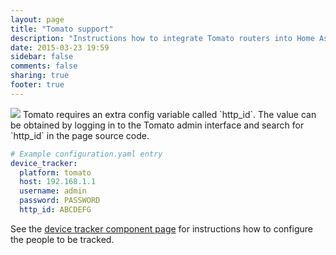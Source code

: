 ```yaml
---
layout: page
title: "Tomato support"
description: "Instructions how to integrate Tomato routers into Home Assistant."
date: 2015-03-23 19:59
sidebar: false
comments: false
sharing: true
footer: true
---
```


<img src='/images/supported_brands/network-wired-disconnected.png' class='brand pull-right' />
Tomato requires an extra config variable called `http_id`. The value can be obtained by logging in to the Tomato admin interface and search for `http_id` in the page source code.

```yaml
# Example configuration.yaml entry
device_tracker:
  platform: tomato
  host: 192.168.1.1
  username: admin
  password: PASSWORD
  http_id: ABCDEFG
```

See the [device tracker component page](/components/device_tracker.html) for instructions how to configure the people to be tracked.

